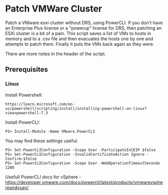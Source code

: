 # Patch VMWare Cluster
Patch a VMware esxi cluster without DRS, using PowerCLI.  If you don't have an Enterprise Plus license or a "powerup" license for DRS, then patching an ESXi cluster is a bit of a pain.  This script saves a list of VMs to hosts in memory and to a .csv file and then evacuates the hosts one by one and attempts to patch them.  Finally it puts the VMs back again as they were.

There are more notes in the header of the script.

## Prerequisites
### Linux
Install Powershell:
```
https://learn.microsoft.com/en-us/powershell/scripting/install/installing-powershell-on-linux?view=powershell-7.3
```

Install PowerCLI:
```
PS> Install-Module -Name VMware.PowerCLI
```

You may find these settings useful:
```
PS> Set-PowerCLIConfiguration -Scope User -ParticipateInCEIP $false
PS> Set-PowerCLIConfiguration -InvalidCertificateAction Ignore -Confirm:$false
PS> Set-PowerCLIConfiguration -Scope User -WebOperationTimeoutSeconds 1200
```
Usefull PowerCLI docs for vSphere - https://developer.vmware.com/docs/powercli/latest/products/vmwarevsphereandvsan/
